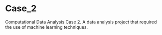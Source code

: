 # Case_2
Computational Data Analysis Case 2. A data analysis project that required the use of machine learning techniques. 
